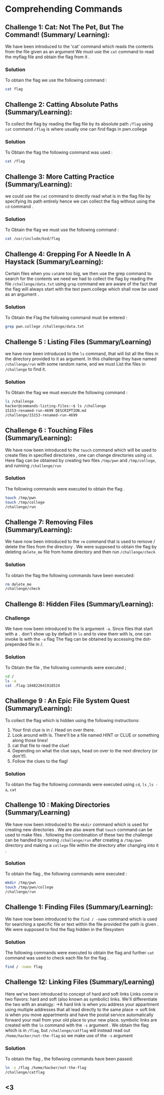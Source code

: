  # Comprehending Commands

## Challenge 1:  Cat: Not The Pet, But The Command! (Summary/ Learning):
We have been introduced to the 'cat' command which reads the contents from the file given as an argument 
We must use the `cat` command to read the myflag file and obtain the flag from it .
### Solution
To obtain the flag we use the following command :
```bash
cat flag
```
## Challenge 2: Catting Absolute Paths (Summary/Learning):
To collect the flag by reading the flag file by its absolute path `/flag` using `cat` command 
`/flag` is where usually one can find flags in pwn.college
### Solution

To Obtain the flag the following command was used :
```bash
cat /flag
```

## Challenge 3:  More Catting Practice (Summary/Learning):
we could use the `cat` command to directly read what is in the flag file by specifying its path entirely 
hence we can collect the flag without using the `cd` command . 
### Solution
To Obtain the flag we must use the following command :
```bash
cat /usr/include/bsd/flag
```
## Challenge 4: Grepping For A Needle In A Haystack (Summary/Learning):
Certain files when you `cat`are too big, we then use the  grep command to search for the contents we need
we had to  collect the flag by reading the file `/challenge/data.txt` using `grep` command
we are aware of the fact that the flag will always start with the text pwm.college which shall now be used as an argument .
### Solution
To Obtain the Flag the following command must be entered :
```bash
grep pwn.college /challenge/data.txt
```

## Challenge 5 : Listing Files (Summary/Learning)
 we have now been introduced to the `ls` command, that will list all the files in the directory provided to it as argument. 
 In this challenge they have named ` /challenge/run` with some random name, and we must List the files in
  `/challenge` to find it.
### Solution
To Obtain the flag we must execute the following command :
```bash
ls /challenge
hacker@commands-listing-files:~$ ls /challenge
15153-renamed-run-4699 DESCRIPTION.md
/challenge/15153-renamed-run-4699 
```
## Challenge 6 : Touching Files (Summary/Learning):
We have now been introduced to the `touch` command which will be used to create files in specified directories , one can change directories using `cd`.
Here flag can be obtained by creating two files `/tmp/pwn` and `/tmp/college`, and running `/challenge/run`

### Solution
The following commands were executed to obtain the flag .
```bash
touch /tmp/pwn
touch /tmp/college
/challenge/run
```
## Challenge 7: Removing Files (Summary/Learning):
We have now been introduced to the `rm` command that is used to remove / delete the files from the directory .
We were supposed to obtain the flag  by deleting `delete_me` file from home directory and then run `/challenge/check`

### Solution
To obtain the flag the following commands have been executed:
```bash
rm delete_me
/challenge/check
```

## Challenge 8:  Hidden Files (Summary/Learning):
### Challenge
We have now been introduced to the ls argument `-a`. Since  files that start with a `.` don't show up by default in `ls` and to view them with ls, one can invoke ls with the `-a` flag
The flag can be obtained by accessing the  dot-prepended file in /.

### Solution
To Obtain the file , the following commands were executed ;
```bash
cd /
ls -a
cat .flag-184822641918524
```
## Challenge 9 : An Epic File System Quest (Summary/Learning):
To collect the flag which is hidden using the following instructions:
1. Your first clue is in /. Head on over there.
2. Look around with ls. There'll be a file named HINT or CLUE or something along those lines!
3. cat that file to read the clue!
4. Depending on what the clue says, head on over to the next directory (or don't!).
5. Follow the clues to the flag!

### Solution
 To obtain the flag the following commands were executed using `cd`, `ls` ,`ls -a`, `cat`

## Challenge 10 : Making Directories (Summary/Learning)
We have now been introduced to the `mkdir` command which is used for creating new directories . We are also aware that `touch` command can be used to make files . following the combination of these two the challenge can be handled by running `/challenge/run` after creating a `/tmp/pwn` directory and making a `college` file within the directory after changing into it .

### Solution
To obtain the flag , the following commands were executed :
```bash
mkdir /tmp/pwn
touch /tmp/pwn/college
/challenge/run
```
## Challenge 1: Finding Files (Summary/Learning):
We have now been introduced to the `find / -name` command which is used for searching a specific file or text within the file provided the path is given . We were supposed to find the flag hidden in the filesystem 

### Solution
The following commands were executed to obtain the flag and further `cat` command was used to check each file for the flag .
```bash
find / -name flag
```

## Challenge 12: Linking Files (Summary/Learning)
Here we've been introduced to concept of hard and soft links 
Links come in two flavors: hard and soft (also known as symbolic) links. We'll differentiate the two with an analogy:
->A hard link is when you address your appartment using multiple addresses that all lead directly to the same place 
-> soft link is when you move appartments and have the postal service automatically forward your mail from your old place to your new place.
symbolic links are created with the `ln` command with the `-s` argument .
We obtain the flag  which is in `/flag`, but `/challenge/catflag` will instead read out `/home/hacker/not-the-flag` so we make use of the `-s` argument 
### Solution
To obtain the flag , the follwoing commands have been passed: 
```bash
ln -s /flag /home/hacker/not-the-flag
/challenge/catflag
```
## <3